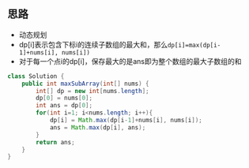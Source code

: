 ## 思路
- 动态规划
- dp[i]表示包含下标i的连续子数组的最大和，那么`dp[i]=max(dp[i-1]+nums[i], nums[i])`
- 对于每一个点i的dp[i]，保存最大的是ans即为整个数组的最大子数组的和

```java
class Solution {
    public int maxSubArray(int[] nums) {
        int[] dp = new int[nums.length];
        dp[0] = nums[0];
        int ans = dp[0];
        for(int i=1; i<nums.length; i++){
            dp[i] = Math.max(dp[i-1]+nums[i], nums[i]);
            ans = Math.max(dp[i], ans);
        }
        return ans;
    }
}
```
